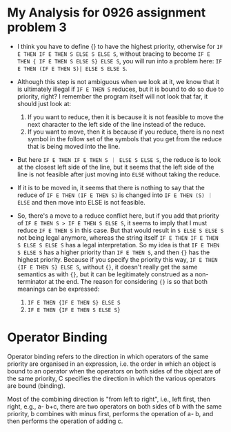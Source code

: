 # My Analysis for 0926 assignment problem 3


* I think you have to define {} to have the highest priority, otherwise for `IF E THEN IF E THEN S ELSE S ELSE S`, without bracing to become `IF E THEN { IF E THEN S ELSE S} ELSE S`, you will run into a problem here: `IF E THEN (IF E THEN S)| ELSE S ELSE S`.

* Although this step is not ambiguous when we look at it, we know that it is ultimately illegal if `IF E THEN S` reduces, but it is bound to do so due to priority, right? I remember the program itself will not look that far, it should just look at:
  1. If you want to reduce, then it is because it is not feasible to move the next character to the left side of the line instead of the reduce.
  2.  If you want to move, then it is because if you reduce, there is no next symbol in the follow set of the symbols that you get from the reduce that is being moved into the line.

* But here `IF E THEN IF E THEN S ｜ ELSE S ELSE S`, the reduce is to look at the closest left side of the line, but it seems that the left side of the line is not feasible after just moving into `ELSE` without taking the reduce. 

* If it is to be moved in, it seems that there is nothing to say that the reduce of `IF E THEN (IF E THEN S)` is changed into `IF E THEN (S) ｜ ELSE` and then move into ELSE is not feasible.

* So, there's a move to a reduce conflict here, but if you add that priority of `IF E THEN S > IF E THEN S ELSE S`, it seems to imply that I must reduce `IF E THEN S` in this case. But that would result in `S ELSE S ELSE S` not being legal anymore, whereas the string itself `IF E THEN IF E THEN S ELSE S ELSE S` has a legal interpretation. So my idea is that `IF E THEN S ELSE S` has a higher priority than `IF E THEN S`, and then `{}` has the highest priority. Because if you specify the priority this way, `IF E THEN {IF E THEN S} ELSE S`, without `{}`, it doesn't really get the same semantics as with `{}`, but it can be legitimately construed as a non-terminator at the end. The reason for considering `{}` is so that both meanings can be expressed:
  1. `IF E THEN {IF E THEN S} ELSE S`
  2. `IF E THEN {IF E THEN S ELSE S}`


# Operator Binding

Operator binding refers to the direction in which operators of the same priority are organised in an expression, i.e. the order in which an object is bound to an operator when the operators on both sides of the object are of the same priority, C specifies the direction in which the various operators are bound (binding).

Most of the combining direction is "from left to right", i.e., left first, then right, e.g., a- b+c, there are two operators on both sides of b with the same priority, b combines with minus first, performs the operation of a- b, and then performs the operation of adding c.




